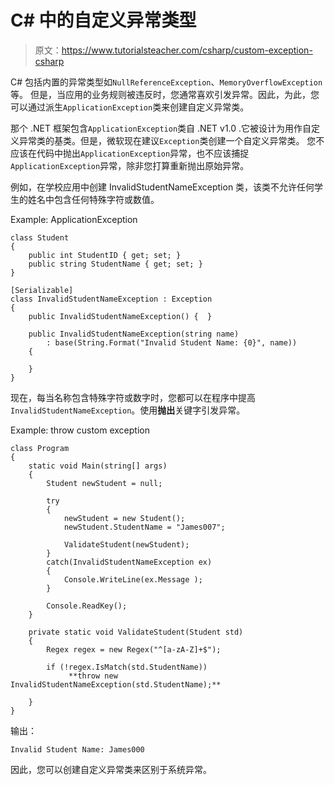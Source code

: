 # C# 中的自定义异常类型

> 原文：<https://www.tutorialsteacher.com/csharp/custom-exception-csharp>

C# 包括内置的异常类型如`NullReferenceException`、`MemoryOverflowException`等。 但是，当应用的业务规则被违反时，您通常喜欢引发异常。因此，为此，您可以通过派生`ApplicationException`类来创建自定义异常类。

那个 .NET 框架包含`ApplicationException`类自 .NET v1.0 .它被设计为用作自定义异常类的基类。但是，微软现在建议`Exception`类创建一个自定义异常类。 您不应该在代码中抛出`ApplicationException`异常，也不应该捕捉`ApplicationException`异常，除非您打算重新抛出原始异常。

例如，在学校应用中创建 InvalidStudentNameException 类，该类不允许任何学生的姓名中包含任何特殊字符或数值。

Example: ApplicationException

```
class Student
{
    public int StudentID { get; set; }
    public string StudentName { get; set; }
}

[Serializable]
class InvalidStudentNameException : Exception
{
    public InvalidStudentNameException() {  }

    public InvalidStudentNameException(string name)
        : base(String.Format("Invalid Student Name: {0}", name))
    {

    }
} 
```

现在，每当名称包含特殊字符或数字时，您都可以在程序中提高`InvalidStudentNameException`。使用**抛出**关键字引发异常。

Example: throw custom exception

```
class Program
{
    static void Main(string[] args)
    {
        Student newStudent = null;

        try
        {               
            newStudent = new Student();
            newStudent.StudentName = "James007";

            ValidateStudent(newStudent);
        }
        catch(InvalidStudentNameException ex)
        {
            Console.WriteLine(ex.Message );
        }

        Console.ReadKey();
    }

    private static void ValidateStudent(Student std)
    {
        Regex regex = new Regex("^[a-zA-Z]+$");

        if (!regex.IsMatch(std.StudentName))
             **throw new InvalidStudentNameException(std.StudentName);**

    }
} 
```

输出：

```
Invalid Student Name: James000
```

因此，您可以创建自定义异常类来区别于系统异常。